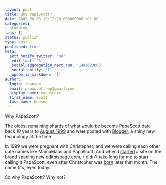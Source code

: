 ```yaml
---
layout: post
title: Why PapaScott?
date: 2009-08-08 18:12:20.000000000 +02:00
categories:
- blogging
tags: []
status: publish
type: post
published: true
meta:
  aktt_notify_twitter: 'no'
  _edit_last: '3'
  _social_aggregation_next_run: '1401623005'
  _social_notify: '1'
  _wpcom_is_markdown: '1'
author:
  login: shanson
  email: papascott-wp@gmail.com
  display_name: PapaScott
  first_name: Scott
  last_name: Hanson
---
```

<p>Why PapaScott?</p>
<p>The oldest remaining shards of what would be become PapaScott date back 10 years to <a href="/blogger99.html">August 1999</a> and were posted with <a href="http://www.blogger.com/">Blogger</a>, a shiny new technology at the time.</p>
<p>In 1999 we were pregnant with Christopher, and we were calling each other cute names like MamaMaus and PapaScott. And when I <a href="/archives/1999/12/05/it-worked/">started</a> a site on the brand spaning new <a href="http://www.scripting.com/davenet/1999/12/08/editthispagecom.html">edithispage.com</a>, it didn't take long for me to start calling it PapaScott, even after Christopher was <a href="/archives/1999/12/27/christopher-ryan-hanson/">born</a> later that month. The name fits, even today.</p>
<p>So why PapaScott? Why not?</p>

